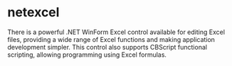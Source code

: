 # netexcel
There is a powerful .NET WinForm Excel control available for editing Excel files, providing a wide range of Excel functions and making application development simpler. This control also supports CBScript functional scripting, allowing programming using Excel formulas.
